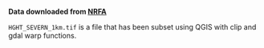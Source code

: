 **Data downloaded from [NRFA](https://nrfa.ceh.ac.uk/data/search)**

`HGHT_SEVERN_1km.tif` is a file that has been subset using QGIS with clip and gdal warp functions. 